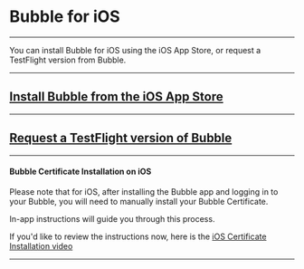 Bubble for iOS
==============

----

You can install Bubble for iOS using the iOS App Store, or request a TestFlight version from Bubble.

----

## [Install Bubble from the iOS App Store](https://link-tbd.example.com)

----

## [Request a TestFlight version of Bubble](mailto:support@bubble.com?subject=Requesting%20access%20to%20TestFlight%20version%20of%20Bubble&body=Hello%20Bubble%2C%0A%0AI%27d%20like%20to%20have%20access%20to%20the%20TestFlight%20version%20of%20Bubble%0A%0Athanks%21%0A)

----

#### Bubble Certificate Installation on iOS
Please note that for iOS, after installing the Bubble app and logging in to your Bubble, you will need to manually install your Bubble Certificate.

In-app instructions will guide you through this process.

If you'd like to review the instructions now, here is the [iOS Certificate Installation video](https://github.com/getbubblenow/bubble-docs/raw/master/cert_instructions/ios_screenshots/iOS-CA-Certificate-Installation.mp4)

----
